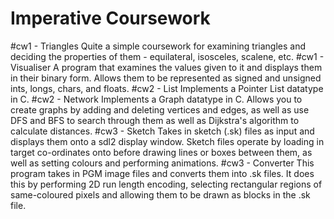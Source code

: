 # Imperative Coursework
#cw1 - Triangles
Quite a simple coursework for examining triangles and deciding the properties of them - equilateral, isosceles, scalene, etc. 
#cw1 - Visualiser
A program that examines the values given to it and displays them in their binary form. Allows them to be represented as signed and unsigned ints, longs, chars, and floats.
#cw2 - List
Implements a Pointer List datatype in C. 
#cw2 - Network
Implements a Graph datatype in C. Allows you to create graphs by adding and deleting vertices and edges, as well as use DFS and BFS to search through them as well as Dijkstra's algorithm to calculate distances.
#cw3 - Sketch
Takes in sketch (.sk) files as input and displays them onto a sdl2 display window. Sketch files operate by loading in target co-ordinates onto before drawing lines or boxes between them, as well as setting colours and performing animations.
#cw3 - Converter
This program takes in PGM image files and converts them into .sk files. It does this by performing 2D run length encoding, selecting rectangular regions of same-coloured pixels and allowing them to be drawn as blocks in the .sk file. 
